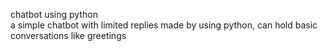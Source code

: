 chatbot using python
<br>
a simple chatbot with limited replies made by using python, can hold basic conversations like greetings
